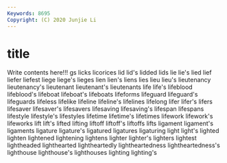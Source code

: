 ```yaml
---
Keywords: 8695
Copyright: (C) 2020 Junjie Li
---
```


# title

Write contents here!!!
gs 
licks 
licorices 
lid 
lid's 
lidded
lids 
lie 
lie's 
lied 
lief 
liefer 
liefest 
liege 
liege's 
lieges
lien 
lien's 
liens 
lies 
lieu 
lieu's 
lieutenancy 
lieutenancy's 
lieutenant 
lieutenant's
lieutenants 
life 
life's 
lifeblood 
lifeblood's 
lifeboat 
lifeboat's 
lifeboats 
lifeforms 
lifeguard
lifeguard's 
lifeguards 
lifeless 
lifelike 
lifeline 
lifeline's 
lifelines 
lifelong 
lifer 
lifer's
lifers 
lifesaver 
lifesaver's 
lifesavers 
lifesaving 
lifesaving's 
lifespan 
lifespans 
lifestyle 
lifestyle's
lifestyles 
lifetime 
lifetime's 
lifetimes 
lifework 
lifework's 
lifeworks 
lift 
lift's 
lifted
lifting 
liftoff 
liftoff's 
liftoffs 
lifts 
ligament 
ligament's 
ligaments 
ligature 
ligature's
ligatured 
ligatures 
ligaturing 
light 
light's 
lighted 
lighten 
lightened 
lightening 
lightens
lighter 
lighter's 
lighters 
lightest 
lightheaded 
lighthearted 
lightheartedly 
lightheartedness 
lightheartedness's 
lighthouse
lighthouse's 
lighthouses 
lighting 
lighting's 

